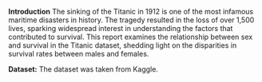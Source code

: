 **Introduction**
The sinking of the Titanic in 1912 is one of the most infamous maritime disasters in history. The tragedy resulted in the loss of over 1,500 lives, 
sparking widespread interest in understanding the factors that contributed to survival. 
This report examines the relationship between sex and survival in the Titanic dataset, shedding light on the disparities in survival rates between males and females.

**Dataset:**
The dataset was taken from Kaggle.
